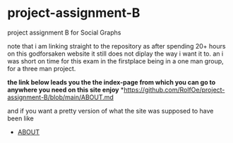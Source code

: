 # project-assignment-B
project assignment B for Social Graphs

note that i am linking straight to the repository as after spending 20+ hours on this godforsaken website it still does not diplay the way i want it to. an i was short on time for this exam in the firstplace being in a one man group, for a three man project.

**the link below leads you the the index-page from which you can go to anywhere you need on this site enjoy** 
*https://github.com/RolfOe/project-assignment-B/blob/main/ABOUT.md

and if you want a pretty version of what the site was supposed to have been like
* [ABOUT](https://rolfoe.github.io/project-assignment-B/ABOUT)
